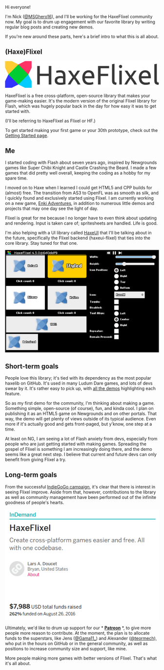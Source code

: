 Hi everyone!

I'm Nick ([@MSGhero16](https://twitter.com/MSGhero16)), and I'll be working for the HaxeFlixel community now. My goal is to drum up engagement with our favorite library by writing regular blog posts and creating new demos.

If you're new around these parts, here's a brief intro to what this is all about.

## (Haxe)Flixel

![](/images/flixel-logos/HaxeFlixel.png)

HaxeFlixel is a free cross-platform, open-source library that makes your game-making easier. It's the modern version of the original Flixel library for Flash, which was hugely popular back in the day for how easy it was to get started with.

(I'll be referring to HaxeFlixel as Flixel or HF.)

To get started making your first game or your 30th prototype, check out the [Getting Started page](http://haxeflixel.com/documentation/getting-started/).

## Me

I started coding with Flash about seven years ago, inspired by Newgrounds games like Super Chibi Knight and Castle Crashing the Beard. I made a few games that did pretty well overall, keeping the coding as a hobby for my spare time.

I moved on to Haxe when I learned I could get HTML5 and CPP builds for (almost) free. The transition from AS3 to OpenFL was as smooth as silk, and I quickly found and exclusively started using Flixel. I am currently working on a new game, [Enki Adventures](http://enkiangames.tumblr.com/), in addition to numerous little demos and projects that may one day see the light of day.

Flixel is great for me because I no longer have to even think about updating and rendering. Input is taken care of; spritesheets are handled. Life is good.

I'm also helping with a UI library called [HaxeUI](https://github.com/haxeui/haxeui-core) that I'll be talking about in the future, specifically the Flixel backend (haxeui-flixel) that ties into the core library. Stay tuned for that one.

![](/images/blog/msg_intro/haxeui.png)

## Short-term goals

People love this library; it's tied with its dependency as the most popular haxelib on GitHub. It's used in many Ludum Dare games, and lots of devs swear by it. It's rather easy to pick up, with [all the demos](http://haxeflixel.com/demos/) highlighting each feature.

So as my first demo for the community, I'm thinking about making a game. Something simple, open-source (of course), fun, and kinda cool. I plan on publishing it as an HTML5 game on Newgrounds and on other portals. That way, the demo will get plenty of views outside of its typical audience. Even more if it's actually good and gets front-paged, but y'know, one step at a time.

At least on NG, I am seeing a lot of Flash anxiety from devs, especially from people who are just getting started with making games. Spreading the gospel of Flixel is something I am increasingly doing there, and the demo seems like a great next step. I believe that current and future devs can only benefit from giving Flixel a try.

## Long-term goals

From the successful [IndieGoGo campaign](https://www.indiegogo.com/projects/haxeflixel-games-software), it's clear that there is interest in seeing Flixel improve. Aside from that, however, contributions to the library as well as community management have been performed out of the infinite goodness of people's hearts.

![](/images/blog/msg_intro/indiegogo.png)

Ultimately, we'd like to drum up support for our * **[Patreon](https://www.patreon.com/haxeflixel)** *, to give more people more reason to contribute. At the moment, the plan is to allocate funds to the superstars, like Jens ([@Gama11_](https://twitter.com/Gama11_)) and Alexander ([@teormech](https://twitter.com/teormech)), who put in the hours on GitHub or in the general community, as well as positions to increase community size and support, like mine.

More people making more games with better versions of Flixel. That's what it's all about.
